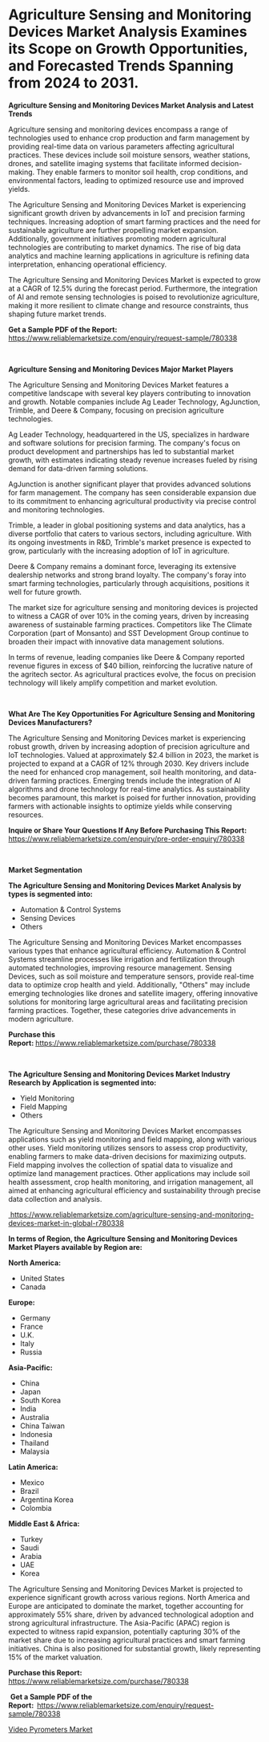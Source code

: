 <p><h1>Agriculture Sensing and Monitoring Devices Market Analysis Examines its Scope on Growth Opportunities, and Forecasted Trends Spanning from 2024 to 2031.</h1></p><p><strong>Agriculture Sensing and Monitoring Devices Market Analysis and Latest Trends</strong></p>
<p><p>Agriculture sensing and monitoring devices encompass a range of technologies used to enhance crop production and farm management by providing real-time data on various parameters affecting agricultural practices. These devices include soil moisture sensors, weather stations, drones, and satellite imaging systems that facilitate informed decision-making. They enable farmers to monitor soil health, crop conditions, and environmental factors, leading to optimized resource use and improved yields.</p><p>The Agriculture Sensing and Monitoring Devices Market is experiencing significant growth driven by advancements in IoT and precision farming techniques. Increasing adoption of smart farming practices and the need for sustainable agriculture are further propelling market expansion. Additionally, government initiatives promoting modern agricultural technologies are contributing to market dynamics. The rise of big data analytics and machine learning applications in agriculture is refining data interpretation, enhancing operational efficiency.</p><p>The Agriculture Sensing and Monitoring Devices Market is expected to grow at a CAGR of 12.5% during the forecast period. Furthermore, the integration of AI and remote sensing technologies is poised to revolutionize agriculture, making it more resilient to climate change and resource constraints, thus shaping future market trends.</p></p>
<p><strong>Get a Sample PDF of the Report:&nbsp;</strong> <a href="https://www.reliablemarketsize.com/enquiry/request-sample/780338?utm_campaign=1897&utm_medium=2&utm_source=Github&utm_content=ia&utm_term=30122024&utm_id=agriculture-sensing-and-monitoring-devices">https://www.reliablemarketsize.com/enquiry/request-sample/780338</a></p>
<p>&nbsp;</p>
<p><strong>Agriculture Sensing and Monitoring Devices Major Market Players</strong></p>
<p><p>The Agriculture Sensing and Monitoring Devices Market features a competitive landscape with several key players contributing to innovation and growth. Notable companies include Ag Leader Technology, AgJunction, Trimble, and Deere & Company, focusing on precision agriculture technologies.</p><p>Ag Leader Technology, headquartered in the US, specializes in hardware and software solutions for precision farming. The company's focus on product development and partnerships has led to substantial market growth, with estimates indicating steady revenue increases fueled by rising demand for data-driven farming solutions.</p><p>AgJunction is another significant player that provides advanced solutions for farm management. The company has seen considerable expansion due to its commitment to enhancing agricultural productivity via precise control and monitoring technologies.</p><p>Trimble, a leader in global positioning systems and data analytics, has a diverse portfolio that caters to various sectors, including agriculture. With its ongoing investments in R&D, Trimble's market presence is expected to grow, particularly with the increasing adoption of IoT in agriculture.</p><p>Deere & Company remains a dominant force, leveraging its extensive dealership networks and strong brand loyalty. The company's foray into smart farming technologies, particularly through acquisitions, positions it well for future growth.</p><p>The market size for agriculture sensing and monitoring devices is projected to witness a CAGR of over 10% in the coming years, driven by increasing awareness of sustainable farming practices. Competitors like The Climate Corporation (part of Monsanto) and SST Development Group continue to broaden their impact with innovative data management solutions.</p><p>In terms of revenue, leading companies like Deere & Company reported revenue figures in excess of $40 billion, reinforcing the lucrative nature of the agritech sector. As agricultural practices evolve, the focus on precision technology will likely amplify competition and market evolution.</p></p>
<p>&nbsp;</p>
<p><strong>What Are The Key Opportunities For Agriculture Sensing and Monitoring Devices Manufacturers?</strong></p>
<p><p>The Agriculture Sensing and Monitoring Devices market is experiencing robust growth, driven by increasing adoption of precision agriculture and IoT technologies. Valued at approximately $2.4 billion in 2023, the market is projected to expand at a CAGR of 12% through 2030. Key drivers include the need for enhanced crop management, soil health monitoring, and data-driven farming practices. Emerging trends include the integration of AI algorithms and drone technology for real-time analytics. As sustainability becomes paramount, this market is poised for further innovation, providing farmers with actionable insights to optimize yields while conserving resources.</p></p>
<p><strong>Inquire or Share Your Questions If Any Before Purchasing This Report:</strong> <a href="https://www.reliablemarketsize.com/enquiry/pre-order-enquiry/780338?utm_campaign=1897&utm_medium=2&utm_source=Github&utm_content=ia&utm_term=30122024&utm_id=agriculture-sensing-and-monitoring-devices">https://www.reliablemarketsize.com/enquiry/pre-order-enquiry/780338</a></p>
<p>&nbsp;</p>
<p><strong>Market Segmentation</strong></p>
<p><strong>The Agriculture Sensing and Monitoring Devices Market Analysis by types is segmented into:</strong></p>
<p><ul><li>Automation & Control Systems</li><li>Sensing Devices</li><li>Others</li></ul></p>
<p><p>The Agriculture Sensing and Monitoring Devices Market encompasses various types that enhance agricultural efficiency. Automation & Control Systems streamline processes like irrigation and fertilization through automated technologies, improving resource management. Sensing Devices, such as soil moisture and temperature sensors, provide real-time data to optimize crop health and yield. Additionally, "Others" may include emerging technologies like drones and satellite imagery, offering innovative solutions for monitoring large agricultural areas and facilitating precision farming practices. Together, these categories drive advancements in modern agriculture.</p></p>
<p><strong>Purchase this Report:&nbsp;</strong><a href="https://www.reliablemarketsize.com/purchase/780338?utm_campaign=1897&utm_medium=2&utm_source=Github&utm_content=ia&utm_term=30122024&utm_id=agriculture-sensing-and-monitoring-devices">https://www.reliablemarketsize.com/purchase/780338</a></p>
<p>&nbsp;</p>
<p><strong>The Agriculture Sensing and Monitoring Devices Market Industry Research by Application is segmented into:</strong></p>
<p><ul><li>Yield Monitoring</li><li>Field Mapping</li><li>Others</li></ul></p>
<p><p>The Agriculture Sensing and Monitoring Devices Market encompasses applications such as yield monitoring and field mapping, along with various other uses. Yield monitoring utilizes sensors to assess crop productivity, enabling farmers to make data-driven decisions for maximizing outputs. Field mapping involves the collection of spatial data to visualize and optimize land management practices. Other applications may include soil health assessment, crop health monitoring, and irrigation management, all aimed at enhancing agricultural efficiency and sustainability through precise data collection and analysis.</p></p>
<p><a href="https://www.reliablemarketsize.com/agriculture-sensing-and-monitoring-devices-market-in-global-r780338?utm_campaign=1897&utm_medium=2&utm_source=Github&utm_content=ia&utm_term=30122024&utm_id=agriculture-sensing-and-monitoring-devices">&nbsp;https://www.reliablemarketsize.com/agriculture-sensing-and-monitoring-devices-market-in-global-r780338</a></p>
<p><strong>In terms of Region, the Agriculture Sensing and Monitoring Devices Market Players available by Region are:</strong></p>
<p>
    <p> <strong> North America: </strong>
        <ul>
            <li>United States</li>
            <li>Canada</li>
        </ul>
        </p> 
    <p> <strong> Europe: </strong>
        <ul>
            <li>Germany</li>
            <li>France</li>
            <li>U.K.</li>
            <li>Italy</li>
            <li>Russia</li>
        </ul>
        </p> 
    <p> <strong> Asia-Pacific: </strong>
        <ul>
            <li>China</li>
            <li>Japan</li>
            <li>South Korea</li>
            <li>India</li>
            <li>Australia</li>
            <li>China Taiwan</li>
            <li>Indonesia</li>
            <li>Thailand</li>
            <li>Malaysia</li>
        </ul>
        </p> 
    <p> <strong> Latin America: </strong>
        <ul>
            <li>Mexico</li>
            <li>Brazil</li>
            <li>Argentina Korea</li>
            <li>Colombia</li>
        </ul>
        </p> 
    <p> <strong> Middle East & Africa: </strong>
        <ul>
            <li>Turkey</li>
            <li>Saudi</li>
            <li>Arabia</li>
            <li>UAE</li>
            <li>Korea</li>
        </ul>
    </p>
    </p>
<p><p>The Agriculture Sensing and Monitoring Devices Market is projected to experience significant growth across various regions. North America and Europe are anticipated to dominate the market, together accounting for approximately 55% share, driven by advanced technological adoption and strong agricultural infrastructure. The Asia-Pacific (APAC) region is expected to witness rapid expansion, potentially capturing 30% of the market share due to increasing agricultural practices and smart farming initiatives. China is also positioned for substantial growth, likely representing 15% of the market valuation.</p></p>
<p><strong>Purchase this Report: </strong><a href="https://www.reliablemarketsize.com/purchase/780338?utm_campaign=1897&utm_medium=2&utm_source=Github&utm_content=ia&utm_term=30122024&utm_id=agriculture-sensing-and-monitoring-devices">https://www.reliablemarketsize.com/purchase/780338</a></p>
<p>&nbsp;<strong>Get a Sample PDF of the Report:&nbsp;&nbsp;</strong><a href="https://www.reliablemarketsize.com/enquiry/request-sample/780338?utm_campaign=1897&utm_medium=2&utm_source=Github&utm_content=ia&utm_term=30122024&utm_id=agriculture-sensing-and-monitoring-devices">https://www.reliablemarketsize.com/enquiry/request-sample/780338</a></p>
<p><strong></strong></p>
<p><p><a href="https://github.com/ChiragRP21/Market-Research-Report-List-6/blob/main/video-pyrometers-market.md?utm_campaign=1897&utm_medium=2&utm_source=Github&utm_content=ia&utm_term=30122024&utm_id=agriculture-sensing-and-monitoring-devices">Video Pyrometers Market</a></p></p>